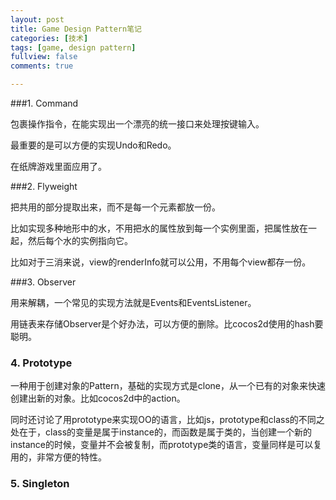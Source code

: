 ```yaml
---
layout: post
title: Game Design Pattern笔记
categories: [技术]
tags: [game, design pattern]
fullview: false
comments: true

---
```




###1. Command

包裹操作指令，在能实现出一个漂亮的统一接口来处理按键输入。

最重要的是可以方便的实现Undo和Redo。

在纸牌游戏里面应用了。

###2. Flyweight

把共用的部分提取出来，而不是每一个元素都放一份。

比如实现多种地形中的水，不用把水的属性放到每一个实例里面，把属性放在一起，然后每个水的实例指向它。

比如对于三消来说，view的renderInfo就可以公用，不用每个view都存一份。

###3. Observer

用来解耦，一个常见的实现方法就是Events和EventsListener。

用链表来存储Observer是个好办法，可以方便的删除。比cocos2d使用的hash要聪明。

### 4. Prototype

一种用于创建对象的Pattern，基础的实现方式是clone，从一个已有的对象来快速创建出新的对象。比如cocos2d中的action。

同时还讨论了用prototype来实现OO的语言，比如js，prototype和class的不同之处在于，class的变量是属于instance的，而函数是属于类的，当创建一个新的instance的时候，变量并不会被复制，而prototype类的语言，变量同样是可以复用的，非常方便的特性。

### 5. Singleton



















